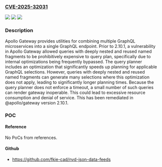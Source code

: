 ### [CVE-2025-32031](https://cve.mitre.org/cgi-bin/cvename.cgi?name=CVE-2025-32031)
![](https://img.shields.io/static/v1?label=Product&message=federation&color=blue)
![](https://img.shields.io/static/v1?label=Version&message=%3C%202.10.1%20&color=brightgreen)
![](https://img.shields.io/static/v1?label=Vulnerability&message=CWE-770%3A%20Allocation%20of%20Resources%20Without%20Limits%20or%20Throttling&color=brightgreen)

### Description

Apollo Gateway provides utilities for combining multiple GraphQL microservices into a single GraphQL endpoint. Prior to 2.10.1, a vulnerability in Apollo Gateway allowed queries with deeply nested and reused named fragments to be prohibitively expensive to query plan, specifically due to internal optimizations being frequently bypassed. The query planner includes an optimization that significantly speeds up planning for applicable GraphQL selections. However, queries with deeply nested and reused named fragments can generate many selections where this optimization does not apply, leading to significantly longer planning times. Because the query planner does not enforce a timeout, a small number of such queries can render gateway inoperable. This could lead to excessive resource consumption and denial of service. This has been remediated in @apollo/gateway version 2.10.1.

### POC

#### Reference
No PoCs from references.

#### Github
- https://github.com/fkie-cad/nvd-json-data-feeds

